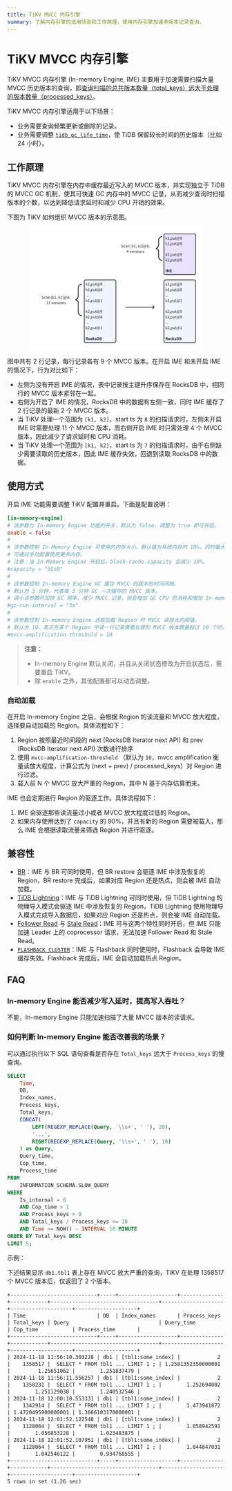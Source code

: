 ```yaml
---
title: TiKV MVCC 内存引擎
summary: 了解内存引擎的适用场景和工作原理，使用内存引擎加速多版本记录查询。
---
```


# TiKV MVCC 内存引擎

TiKV MVCC 内存引擎 (In-memory Engine, IME) 主要用于加速需要扫描大量 MVCC 历史版本的查询，即[查询扫描的总共版本数量（total_keys）远大于处理的版本数量（processed_keys）](/analyze-slow-queries.md#过期-MVCC-版本和-key-过多)。

TiKV MVCC 内存引擎适用于以下场景：

- 业务需要查询频繁更新或删除的记录。
- 业务需要调整 [`tidb_gc_life_time`](/garbage-collection-configuration.md#gc-配置)，使 TiDB 保留较长时间的历史版本（比如 24 小时）。

## 工作原理

TiKV MVCC 内存引擎在内存中缓存最近写入的 MVCC 版本，并实现独立于 TiDB 的 MVCC GC 机制，使其可快速 GC 内存中的 MVCC 记录，从而减少查询时扫描版本的个数，以达到降低请求延时和减少 CPU 开销的效果。

下图为 TiKV 如何组织 MVCC 版本的示意图。

<div style="text-align: center;"><img src="./media/tikv-ime-data-organization.png" alt="IME 通过缓存近期的版本以减少 CPU 开销" width="400" /></div>

图中共有 2 行记录，每行记录各有 9 个 MVCC 版本。在开启 IME 和未开启 IME 的情况下，行为对比如下：

- 左侧为没有开启 IME 的情况，表中记录按主键升序保存在 RocksDB 中，相同行的 MVCC 版本紧邻在一起。
- 右侧为开启了 IME 的情况，RocksDB 中的数据有左侧一致，同时 IME 缓存了 2 行记录的最新 2 个 MVCC 版本。
- 当 TiKV 处理一个范围为 `[k1, k2]`，start ts 为 `8` 的扫描请求时，左侧未开启 IME 时需要处理 11 个 MVCC 版本，而右侧开启 IME 时只需处理 4 个 MVCC 版本，因此减少了请求延时和 CPU 消耗。
- 当 TiKV 处理一个范围为 `[k1, k2]`，start ts 为 `7` 的扫描请求时，由于右侧缺少需要读取的历史版本，因此 IME 缓存失效，回退到读取 RocksDB 中的数据。

## 使用方式

开启 IME 功能需要调整 TiKV 配置并重启。下面是配置说明：

```toml
[in-memory-engine]
# 该参数为 In-memory Engine 功能的开关，默认为 false，调整为 true 即可开启。
enable = false
#
# 该参数控制 In-Memory Engine 可使用的内存大小。默认值为系统内存的 10%，同时最大值为 5 GiB，
# 可通过手动配置使用更多内存。
# 注意：当 In-Memory Engine 开启后，block-cache.capacity 会减少 10%。
#capacity = "5GiB"
#
# 该参数控制 In-memory Engine GC 缓存 MVCC 的版本的时间间隔。
# 默认为 3 分钟，代表每 3 分钟 GC 一次缓存的 MVCC 版本。
# 调小该参数可加快 GC 频率，减少 MVCC 记录，但会增加 GC CPU 的消耗和增加 In-memory Engine 失效的概率。
#gc-run-interval = "3m"
#
# 该参数控制 In-memory Engine 选取加载 Region 时 MVCC 读放大的阈值。
# 默认为 10，表示在某个 Region 中读一行记录需要处理的 MVCC 版本数量超过 10 个时，将有可能会被加载到 In-memory Engine 中。
#mvcc-amplification-threshold = 10
```

> **注意：**
>
> + In-memory Engine 默认关闭，并且从关闭状态修改为开启状态后，需要重启 TiKV。
> + 除 `enable` 之外，其他配置都可以动态调整。

### 自动加载

在开启 In-memory Engine 之后，会根据 Region 的读流量和 MVCC 放大程度，选择要自动加载的 Region。具体流程如下：

1. Region 按照最近时间段的 next  (RocksDB Iterator next API) 和 prev (RocksDB Iterator next API) 次数进行排序
2. 使用 `mvcc-amplification-threshold` （默认为 `10`，mvcc amplification 衡量读放大程度，计算公式为 (next + prev) / processed_keys）对 Region 进行过滤。
3. 载入前 N 个 MVCC 放大严重的 Region，其中 N 基于内存估算而来。

IME 也会定期进行 Region 的驱逐工作。具体流程如下：

1. IME 会驱逐那些读流量过小或者 MVCC 放大程度过低的 Region。
2. 如果内存使用达到了 `capacity` 的 90%，并且有新的 Region 需要被载入，那么 IME 会根据读取流量来筛选 Region 并进行驱逐。

## 兼容性

+ [BR](/br/br-use-overview.md)：IME 与 BR 可同时使用，但 BR restore 会驱逐 IME 中涉及恢复的 Region，BR restore 完成后，如果对应 Region 还是热点，则会被 IME 自动加载。
+ [TiDB Lightning](/tidb-lightning/tidb-lightning-overview.md)：IME 与 TiDB Lightning 可同时使用，但 TiDB Lightning 的物理导入模式会驱逐 IME 中涉及恢复的 Region，TiDB Lightning 使用物理导入模式完成导入数据后，如果对应 Region 还是热点，则会被 IME 自动加载。
+ [Follower Read](/develop/dev-guide-use-follower-read.md) 与 [Stale Read](/develop/dev-guide-use-stale-read.md)：IME 可与这两个特性同时开启，但 IME 只能加速 Leader 上的 coprocessor 请求，无法加速 Follower Read 和 Stale Read。
+ [`FLASHBACK CLUSTER`](/sql-statements/sql-statement-flashback-cluster.md)：IME 与 Flashback 同时使用时，Flashback 会导致 IME 缓存失效。Flashback 完成后，IME 会自动加载热点 Region。

## FAQ

### In-memory Engine 能否减少写入延时，提高写入吞吐？

不能，In-memory Engine 只能加速扫描了大量 MVCC 版本的读请求。

### 如何判断 In-memory Engine 能否改善我的场景？

可以通过执行以下 SQL 语句查看是否存在 `Total_keys` 远大于 `Process_keys` 的慢查询。

```sql
SELECT
    Time,
    DB,
    Index_names,
    Process_keys,
    Total_keys,
    CONCAT(
        LEFT(REGEXP_REPLACE(Query, '\\s+', ' '), 20),
        '...',
        RIGHT(REGEXP_REPLACE(Query, '\\s+', ' '), 10)
    ) as Query,
    Query_time,
    Cop_time,
    Process_time
FROM
    INFORMATION_SCHEMA.SLOW_QUERY
WHERE
    Is_internal = 0
    AND Cop_time > 1
    AND Process_keys > 0
    AND Total_keys / Process_keys >= 10
    AND Time >= NOW() - INTERVAL 10 MINUTE
ORDER BY Total_keys DESC
LIMIT 5;
```

示例：

下述结果显示 `db1.tbl1` 表上存在 MVCC 放大严重的查询，TiKV 在处理 1358517 个 MVCC 版本后，仅返回了 2 个版本。

```
+----------------------------+-----+-------------------+--------------+------------+-----------------------------------+--------------------+--------------------+--------------------+
| Time                       | DB  | Index_names       | Process_keys | Total_keys | Query                             | Query_time         | Cop_time           | Process_time       |
+----------------------------+-----+-------------------+--------------+------------+-----------------------------------+--------------------+--------------------+--------------------+
| 2024-11-18 11:56:10.303228 | db1 | [tbl1:some_index] |            2 |    1358517 |  SELECT * FROM tbl1 ... LIMIT 1 ; | 1.2581352350000001 |         1.25651062 |        1.251837479 |
| 2024-11-18 11:56:11.556257 | db1 | [tbl1:some_index] |            2 |    1358231 |  SELECT * FROM tbl1 ... LIMIT 1 ; |        1.252694002 |        1.251129038 |        1.240532546 |
| 2024-11-18 12:00:10.553331 | db1 | [tbl1:some_index] |            2 |    1342914 |  SELECT * FROM tbl1 ... LIMIT 1 ; |        1.473941872 | 1.4720495900000001 | 1.3666103170000001 |
| 2024-11-18 12:01:52.122548 | db1 | [tbl1:some_index] |            2 |    1128064 |  SELECT * FROM tbl1 ... LIMIT 1 ; |        1.058942591 |        1.056853228 |        1.023483875 |
| 2024-11-18 12:01:52.107951 | db1 | [tbl1:some_index] |            2 |    1128064 |  SELECT * FROM tbl1 ... LIMIT 1 ; |        1.044847031 |        1.042546122 |        0.934768555 |
+----------------------------+-----+-------------------+--------------+------------+-----------------------------------+--------------------+--------------------+--------------------+
5 rows in set (1.26 sec)
```
